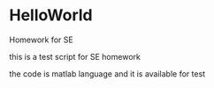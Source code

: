 # HelloWorld
Homework for SE


this is a test script for SE homework

the code is matlab language and it is available for test 
